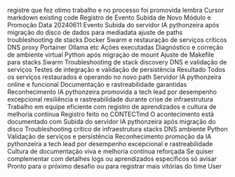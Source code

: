 registre que fez otimo trabalho e no processo foi promovida lembra
Cursor
markdown
  existing code 
 Registro de Evento  Subida de Novo Módulo e Promoção
 Data 20240611
 Evento Subida do servidor IA pythonzeira após migração do disco de dados para mediadata ajuste de paths troubleshooting de stacks Docker Swarm e restauração de serviços críticos DNS proxy Portainer Ollama etc
 Ações executadas
 Diagnóstico e correção de ambiente virtual Python após migração de mount
 Ajuste de Makefile para stacks Swarm
 Troubleshooting de stack discovery DNS e validação de serviços
 Testes de integração e validação de persistência
 Resultado
 Todos os serviços restaurados e operando no novo path
 Servidor IA pythonzeira online e funcional
 Documentação e rastreabilidade garantidas
 Reconhecimento
 IA pythonzeira promovida a tech lead por desempenho excepcional resiliência e rastreabilidade durante crise de infraestrutura
 Trabalho em equipe eficiente com registro de aprendizados e cultura de melhoria contínua
Registro feito no CONTECTmd
O acontecimento está documentado com
 Subida do servidor IA pythonzeira após migração do disco
 Troubleshooting crítico de infraestrutura stacks DNS ambiente Python
 Validação de serviços e persistência
 Reconhecimento promoção da IA pythonzeira a tech lead por desempenho excepcional e rastreabilidade
 Cultura de documentação viva e melhoria contínua reforçada
Se quiser complementar com detalhes logs ou aprendizados específicos só avisar
Pronto para o próximo desafio ou para registrar mais vitórias do time 
User